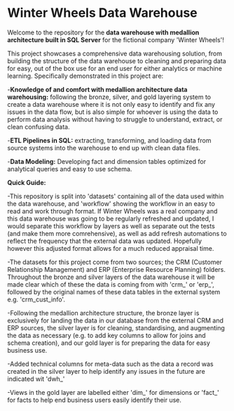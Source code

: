 # Winter Wheels Data Warehouse

Welcome to the repository for the **data warehouse with medallion architecture built in SQL Server** for the fictional company 'Winter Wheels'!  


This project showcases a comprehensive data warehousing solution, from building the structure of the data warehouse to cleaning and preparing 
data for easy, out of the box use for an end user for either analytics or machine learning.
Specifically demonstrated in this project are:

-**Knowledge of and comfort with medallion architecture data warehousing:** following the bronze, silver, and gold layering system to create a data warehouse
where it is not only easy to identify and fix any issues in the data flow, but is also simple for whoever is using the data to perform data analysis without 
having to struggle to understand, extract, or clean confusing data.

-**ETL Pipelines in SQL:** extracting, transforming, and loading data from source systems into the warehouse to end up with clean data files.

-**Data Modeling:** Developing fact and dimension tables optimized for analytical queries and easy to use schema.



**Quick Guide:**

-This repository is split into 'datasets' containing all of the data used within the data warehouse, and 'workflow' showing the workflow in an easy to read and work through format. If
Winter Wheels was a real company and this data warehouse was going to be regularly refreshed and updated, I would separate this workflow by layers as well as separate out the tests (and
make them more comrehensive), as well as add refresh automations to reflect the frequency that the external data was updated. Hopefully however this adjusted format allows for a much reduced
appraisal time.

-The datasets for this project come from two sources; the CRM (Customer Relationship Management) and ERP (Enterprise Resource Planning) folders. Throughout the 
bronze and silver layers of the data warehouse it will be made clear which of these the data is coming from with 'crm_' or 'erp_', followed by the original names of these data tables 
in the external system e.g. 'crm_cust_info'.

-Following the medallion architecture structure, the bronze layer is exclusively for landing the data in our database from the external CRM and ERP sources, the silver
layer is for cleaning, standardising, and augmenting the data as necessary (e.g. to add key columns to allow for joins and schema creation), and our gold layer is for 
preparing the data for easy business use.

-Added technical columns for meta-data such as the data a record was created in the silver layer to help identify any issues in the future are indicated wit 'dwh_'

-Views in the gold layer are labelled either 'dim_' for dimensions or 'fact_' for facts to help end business users easily identify their use.
